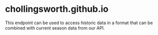 # chollingsworth.github.io

This endpoint can be used to access historic data in a format that can be combined with current season data from our API.

